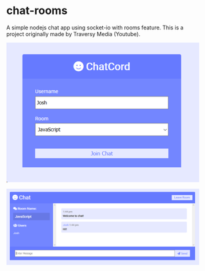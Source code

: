 # chat-rooms

A simple nodejs chat app using socket-io with rooms feature. This is a project originally made by Traversy Media (Youtube).

![Screenshot](1.png)

![Screenshot](2.png)
